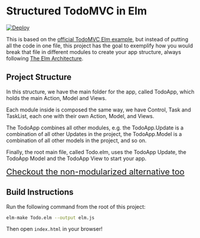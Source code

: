 # Structured TodoMVC in Elm

[![Deploy](https://www.herokucdn.com/deploy/button.png)](https://heroku.com/deploy)

This is based on the [official TodoMVC Elm example](https://github.com/evancz/elm-todomvc), but instead of putting all the code in one file, this project has the goal to exemplify how you would break that file in different modules to create your app structure, always following [The Elm Architecture](https://github.com/evancz/elm-architecture-tutorial).

## Project Structure

In this structure, we have the main folder for the app, called TodoApp, which holds the main Action, Model and Views.

Each module inside is composed the same way, we have Control, Task and TaskList, each one with their own Action, Model, and Views.

The TodoApp combines all other modules, e.g. the TodoApp.Update is a combination of all other Updates in the project, the TodoApp.Model is a combination of all other models in the project, and so on.

Finally, the root main file, called Todo.elm, uses the TodoApp Update, the TodoApp Model and the TodoApp View to start your app.

<a href="https://github.com/rogeriochaves/structured-elm-todomvc" style="font-size:22px">Checkout the non-modularized alternative too</a>

## Build Instructions

Run the following command from the root of this project:

```bash
elm-make Todo.elm --output elm.js
```

Then open `index.html` in your browser!
